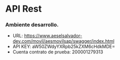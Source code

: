# API Rest
### Ambiente desarrollo.
- URL: https://www.aeselsalvador-dev.com/movil/aesmovilsap/swagger/index.html
- API KEY: aW50ZWdyYXRpb25kZXM6cHdkMDE=
- Cuenta contrato de prueba: 200001279313
